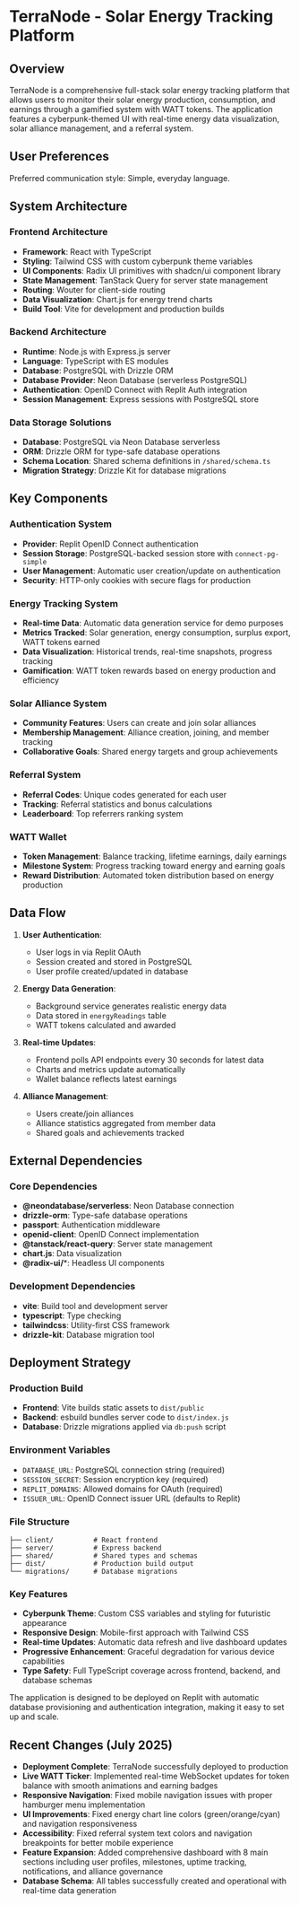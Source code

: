 # TerraNode - Solar Energy Tracking Platform

## Overview

TerraNode is a comprehensive full-stack solar energy tracking platform that allows users to monitor their solar energy production, consumption, and earnings through a gamified system with WATT tokens. The application features a cyberpunk-themed UI with real-time energy data visualization, solar alliance management, and a referral system.

## User Preferences

Preferred communication style: Simple, everyday language.

## System Architecture

### Frontend Architecture
- **Framework**: React with TypeScript
- **Styling**: Tailwind CSS with custom cyberpunk theme variables
- **UI Components**: Radix UI primitives with shadcn/ui component library
- **State Management**: TanStack Query for server state management
- **Routing**: Wouter for client-side routing
- **Data Visualization**: Chart.js for energy trend charts
- **Build Tool**: Vite for development and production builds

### Backend Architecture
- **Runtime**: Node.js with Express.js server
- **Language**: TypeScript with ES modules
- **Database**: PostgreSQL with Drizzle ORM
- **Database Provider**: Neon Database (serverless PostgreSQL)
- **Authentication**: OpenID Connect with Replit Auth integration
- **Session Management**: Express sessions with PostgreSQL store

### Data Storage Solutions
- **Database**: PostgreSQL via Neon Database serverless
- **ORM**: Drizzle ORM for type-safe database operations
- **Schema Location**: Shared schema definitions in `/shared/schema.ts`
- **Migration Strategy**: Drizzle Kit for database migrations

## Key Components

### Authentication System
- **Provider**: Replit OpenID Connect authentication
- **Session Storage**: PostgreSQL-backed session store with `connect-pg-simple`
- **User Management**: Automatic user creation/update on authentication
- **Security**: HTTP-only cookies with secure flags for production

### Energy Tracking System
- **Real-time Data**: Automatic data generation service for demo purposes
- **Metrics Tracked**: Solar generation, energy consumption, surplus export, WATT tokens earned
- **Data Visualization**: Historical trends, real-time snapshots, progress tracking
- **Gamification**: WATT token rewards based on energy production and efficiency

### Solar Alliance System
- **Community Features**: Users can create and join solar alliances
- **Membership Management**: Alliance creation, joining, and member tracking
- **Collaborative Goals**: Shared energy targets and group achievements

### Referral System
- **Referral Codes**: Unique codes generated for each user
- **Tracking**: Referral statistics and bonus calculations
- **Leaderboard**: Top referrers ranking system

### WATT Wallet
- **Token Management**: Balance tracking, lifetime earnings, daily earnings
- **Milestone System**: Progress tracking toward energy and earning goals
- **Reward Distribution**: Automated token distribution based on energy production

## Data Flow

1. **User Authentication**: 
   - User logs in via Replit OAuth
   - Session created and stored in PostgreSQL
   - User profile created/updated in database

2. **Energy Data Generation**:
   - Background service generates realistic energy data
   - Data stored in `energyReadings` table
   - WATT tokens calculated and awarded

3. **Real-time Updates**:
   - Frontend polls API endpoints every 30 seconds for latest data
   - Charts and metrics update automatically
   - Wallet balance reflects latest earnings

4. **Alliance Management**:
   - Users create/join alliances
   - Alliance statistics aggregated from member data
   - Shared goals and achievements tracked

## External Dependencies

### Core Dependencies
- **@neondatabase/serverless**: Neon Database connection
- **drizzle-orm**: Type-safe database operations
- **passport**: Authentication middleware
- **openid-client**: OpenID Connect implementation
- **@tanstack/react-query**: Server state management
- **chart.js**: Data visualization
- **@radix-ui/***: Headless UI components

### Development Dependencies
- **vite**: Build tool and development server
- **typescript**: Type checking
- **tailwindcss**: Utility-first CSS framework
- **drizzle-kit**: Database migration tool

## Deployment Strategy

### Production Build
- **Frontend**: Vite builds static assets to `dist/public`
- **Backend**: esbuild bundles server code to `dist/index.js`
- **Database**: Drizzle migrations applied via `db:push` script

### Environment Variables
- `DATABASE_URL`: PostgreSQL connection string (required)
- `SESSION_SECRET`: Session encryption key (required)
- `REPLIT_DOMAINS`: Allowed domains for OAuth (required)
- `ISSUER_URL`: OpenID Connect issuer URL (defaults to Replit)

### File Structure
```
├── client/          # React frontend
├── server/          # Express backend
├── shared/          # Shared types and schemas
├── dist/            # Production build output
└── migrations/      # Database migrations
```

### Key Features
- **Cyberpunk Theme**: Custom CSS variables and styling for futuristic appearance
- **Responsive Design**: Mobile-first approach with Tailwind CSS
- **Real-time Updates**: Automatic data refresh and live dashboard updates
- **Progressive Enhancement**: Graceful degradation for various device capabilities
- **Type Safety**: Full TypeScript coverage across frontend, backend, and database schemas

The application is designed to be deployed on Replit with automatic database provisioning and authentication integration, making it easy to set up and scale.

## Recent Changes (July 2025)
- **Deployment Complete**: TerraNode successfully deployed to production
- **Live WATT Ticker**: Implemented real-time WebSocket updates for token balance with smooth animations and earning badges
- **Responsive Navigation**: Fixed mobile navigation issues with proper hamburger menu implementation
- **UI Improvements**: Fixed energy chart line colors (green/orange/cyan) and navigation responsiveness
- **Accessibility**: Fixed referral system text colors and navigation breakpoints for better mobile experience
- **Feature Expansion**: Added comprehensive dashboard with 8 main sections including user profiles, milestones, uptime tracking, notifications, and alliance governance
- **Database Schema**: All tables successfully created and operational with real-time data generation